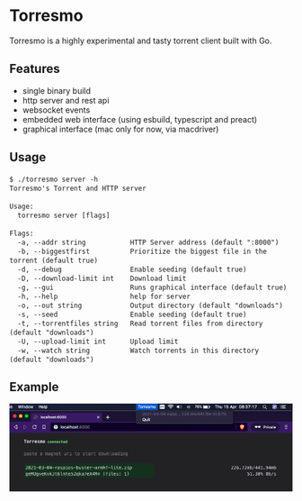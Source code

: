 # Torresmo

<!--[![GoDoc](https://godoc.org/github.com/mvrilo/torresmo?status.svg)](https://godoc.org/github.com/mvrilo/torresmo) 
[![Go Report Card](https://goreportcard.com/badge/github.com/mvrilo/torresmo)](https://goreportcard.com/report/github.com/mvrilo/torresmo) -->

Torresmo is a highly experimental and tasty torrent client built with Go.

## Features

- single binary build
- http server and rest api
- websocket events
- embedded web interface (using esbuild, typescript and preact)
- graphical interface (mac only for now, via macdriver)

## Usage

```
$ ./torresmo server -h
Torresmo's Torrent and HTTP server

Usage:
  torresmo server [flags]

Flags:
  -a, --addr string           HTTP Server address (default ":8000")
  -b, --biggestfirst          Prioritize the biggest file in the torrent (default true)
  -d, --debug                 Enable seeding (default true)
  -D, --download-limit int    Download limit
  -g, --gui                   Runs graphical interface (default true)
  -h, --help                  help for server
  -o, --out string            Output directory (default "downloads")
  -s, --seed                  Enable seeding (default true)
  -t, --torrentfiles string   Read torrent files from directory (default "downloads")
  -U, --upload-limit int      Upload limit
  -w, --watch string          Watch torrents in this directory (default "downloads")
```

## Example

![Example](demo.png)
